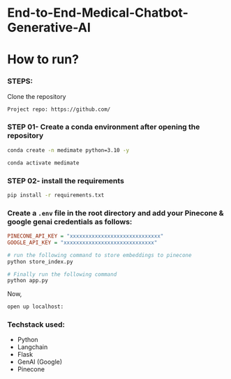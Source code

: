 # End-to-End-Medical-Chatbot-Generative-AI


# How to run?
### STEPS:

Clone the repository

```bash
Project repo: https://github.com/
```
### STEP 01- Create a conda environment after opening the repository

```bash
conda create -n medimate python=3.10 -y
```

```bash
conda activate medimate
```


### STEP 02- install the requirements
```bash
pip install -r requirements.txt
```


### Create a `.env` file in the root directory and add your Pinecone & google genai credentials as follows:

```ini
PINECONE_API_KEY = "xxxxxxxxxxxxxxxxxxxxxxxxxxxxx"
GOOGLE_API_KEY = "xxxxxxxxxxxxxxxxxxxxxxxxxxxxx"
```

```bash
# run the following command to store embeddings to pinecone
python store_index.py
```

```bash
# Finally run the following command
python app.py
```

Now,
```bash
open up localhost:
```


### Techstack used:

- Python
- Langchain
- Flask
- GenAI (Google)
- Pinecone